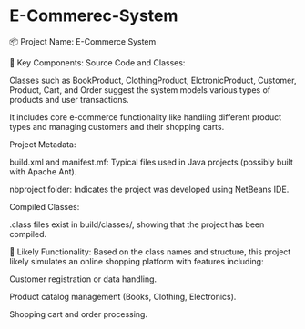 # E-Commerec-System
📦 Project Name:
E-Commerce System

📁 Key Components:
Source Code and Classes:

Classes such as BookProduct, ClothingProduct, ElctronicProduct, Customer, Product, Cart, and Order suggest the system models various types of products and user transactions.

It includes core e-commerce functionality like handling different product types and managing customers and their shopping carts.

Project Metadata:

build.xml and manifest.mf: Typical files used in Java projects (possibly built with Apache Ant).

nbproject folder: Indicates the project was developed using NetBeans IDE.

Compiled Classes:

.class files exist in build/classes/, showing that the project has been compiled.

🛒 Likely Functionality:
Based on the class names and structure, this project likely simulates an online shopping platform with features including:

Customer registration or data handling.

Product catalog management (Books, Clothing, Electronics).

Shopping cart and order processing.
